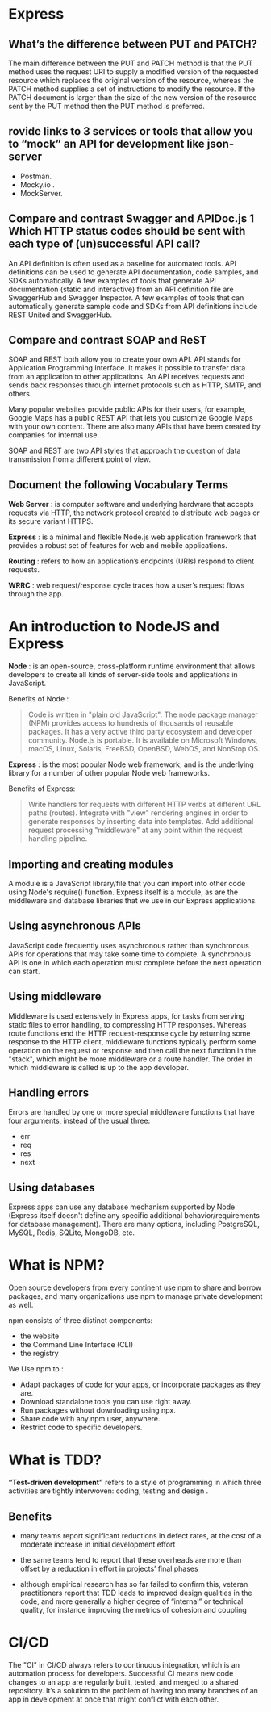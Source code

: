 # Express

## What’s the difference between PUT and PATCH?

The main difference between the PUT and PATCH method is that the PUT method uses the request URI to supply a modified version of the requested resource which replaces the original version of the resource, whereas the PATCH method supplies a set of instructions to modify the resource. If the PATCH document is larger than the size of the new version of the resource sent by the PUT method then the PUT method is preferred.

## rovide links to 3 services or tools that allow you to “mock” an API for development like json-server

* Postman.
* Mocky.io .
* MockServer.

## Compare and contrast Swagger and APIDoc.js 1 Which HTTP status codes should be sent with each type of (un)successful API call?

An API definition is often used as a baseline for automated tools. API definitions can be used to generate API documentation, code samples, and SDKs automatically. A few examples of tools that generate API documentation (static and interactive) from an API definition file are SwaggerHub and Swagger Inspector. A few examples of tools that can automatically generate sample code and SDKs from API definitions include REST United and SwaggerHub. 

## Compare and contrast SOAP and ReST

SOAP and REST both allow you to create your own API. API stands for Application Programming Interface. It makes it possible to transfer data from an application to other applications. An API receives requests and sends back responses through internet protocols such as HTTP, SMTP, and others.

Many popular websites provide public APIs for their users, for example, Google Maps has a public REST API that lets you customize Google Maps with your own content. There are also many APIs that have been created by companies for internal use.

SOAP and REST are two API styles that approach the question of data transmission from a different point of view.


## Document the following Vocabulary Terms

**Web Server** : is computer software and underlying hardware that accepts requests via HTTP, the network protocol created to distribute web pages or its secure variant HTTPS.

**Express** : is a minimal and flexible Node.js web application framework that provides a robust set of features for web and mobile applications. 

**Routing** : refers to how an application’s endpoints (URIs) respond to client requests.

**WRRC** : web request/response cycle traces how a user’s request flows through the app.

# An introduction to NodeJS and Express

**Node** : is an open-source, cross-platform runtime environment that allows developers to create all kinds of server-side tools and applications in JavaScript. 

Benefits of Node :

>  Code is written in "plain old JavaScript".
> The node package manager (NPM) provides access to hundreds of thousands of reusable packages. 
> It has a very active third party ecosystem and developer community.
> Node.js is portable. It is available on Microsoft Windows, macOS, Linux, Solaris, FreeBSD, OpenBSD, WebOS, and NonStop OS. 

**Express** : is the most popular Node web framework, and is the underlying library for a number of other popular Node web frameworks.

Benefits of Express:

> Write handlers for requests with different HTTP verbs at different URL paths (routes).
> Integrate with "view" rendering engines in order to generate responses by inserting data into templates.
> Add additional request processing "middleware" at any point within the request handling pipeline.

## Importing and creating modules

A module is a JavaScript library/file that you can import into other code using Node's require() function. Express itself is a module, as are the middleware and database libraries that we use in our Express applications.

## Using asynchronous APIs

JavaScript code frequently uses asynchronous rather than synchronous APIs for operations that may take some time to complete. A synchronous API is one in which each operation must complete before the next operation can start.

## Using middleware

Middleware is used extensively in Express apps, for tasks from serving static files to error handling, to compressing HTTP responses. Whereas route functions end the HTTP request-response cycle by returning some response to the HTTP client, middleware functions typically perform some operation on the request or response and then call the next function in the "stack", which might be more middleware or a route handler. The order in which middleware is called is up to the app developer.

## Handling errors

Errors are handled by one or more special middleware functions that have four arguments, instead of the usual three: 
* err
* req
* res
* next

## Using databases

Express apps can use any database mechanism supported by Node (Express itself doesn't define any specific additional behavior/requirements for database management). There are many options, including PostgreSQL, MySQL, Redis, SQLite, MongoDB, etc.

# What is NPM?

Open source developers from every continent use npm to share and borrow packages, and many organizations use npm to manage private development as well.

npm consists of three distinct components:

* the website
* the Command Line Interface (CLI)
* the registry

We Use npm to :

* Adapt packages of code for your apps, or incorporate packages as they are.
* Download standalone tools you can use right away.
* Run packages without downloading using npx.
* Share code with any npm user, anywhere.
* Restrict code to specific developers.

# What is TDD?

**“Test-driven development”** refers to a style of programming in which three activities are tightly interwoven: coding, testing and design .

## Benefits

* many teams report significant reductions in defect rates, at the cost of a moderate increase in initial development effort

* the same teams tend to report that these overheads are more than offset by a reduction in effort in projects’ final phases

* although empirical research has so far failed to confirm this, veteran practitioners report that TDD leads to improved design qualities in the code, and more generally a higher degree of “internal” or technical quality, for instance improving the metrics of cohesion and coupling

# CI/CD

The "CI" in CI/CD always refers to continuous integration, which is an automation process for developers. Successful CI means new code changes to an app are regularly built, tested, and merged to a shared repository. It’s a solution to the problem of having too many branches of an app in development at once that might conflict with each other.